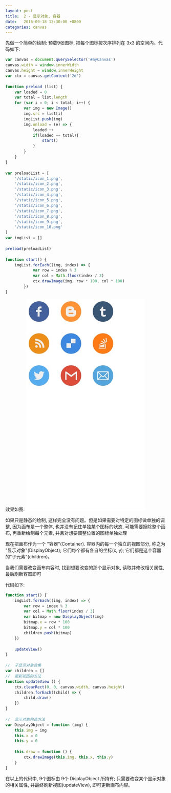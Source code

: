 ```yaml
---
layout: post
title:  2 - 显示对象, 容器
date:   2016-09-18 12:30:00 +0800
categories: canvas
---
```


先做一个简单的绘制: 预载9张图标, 把每个图标按次序排列在 3x3 的空间内。代码如下:

```javascript
var canvas = document.querySelector('#myCanvas')
canvas.width = window.innerWidth
canvas.height = window.innerHeight
var ctx = canvas.getContext('2d')

function preload (list) {
    var loaded = 0
    var total = list.length
    for (var i = 0; i < total; i++) {
        var img = new Image()
        img.src = list[i]
        imgList.push(img)
        img.onload = (e) => {
            loaded ++
            if(loaded == total){
                start()
            }
        }
    }
}

var preloadList = [
    '/static/icon_1.png',
    '/static/icon_2.png',
    '/static/icon_3.png',
    '/static/icon_4.png',
    '/static/icon_5.png',
    '/static/icon_6.png',
    '/static/icon_7.png',
    '/static/icon_8.png',
    '/static/icon_9.png',
    '/static/icon_10.png'
]
var imgList = []

preload(preloadList)

function start() {
    imgList.forEach((img, index) => {
            var row = index % 3
            var col = Math.floor(index / 3)
            ctx.drawImage(img, row * 100, col * 100)
        })
}

```

效果如图: 
![](../img/01-lined-icons.png)

如果只是静态的绘制, 这样完全没有问题。但是如果需要对特定的图标做单独的调整, 因为画布是一个整体, 也并没有记住单独某个图标的状态, 可能需要擦除整个画布, 再重新绘制每个元素, 并且对想要调整位置的图标单独处理

现在把画布作为一个 "容器"(Container). 容器内的每一个独立的视图部分, 称之为 "显示对象"(DisplayObject); 它们每个都有各自的坐标(x, y); 它们都是这个容器的"子元素"(children)。

当我们需要改变画布内容时, 找到想要改变的那个显示对象, 读取并修改相关属性, 最后刷新容器即可

代码如下:

```javascript
function start() {
    imgList.forEach((img, index) => {
        var row = index % 3
        var col = Math.floor(index / 3)
        var bitmap = new DisplayObject(img)
        bitmap.x = row * 100
        bitmap.y = col * 100
        children.push(bitmap)
    })

    updateView()
}

//  子显示对象合集
var children = []
//  更新视图的方法
function updateView () {
    ctx.clearRect(0, 0, canvas.width, canvas.height)
    children.forEach((child) => {
        child.draw()
    })
}

//  显示对象构造方法
var DisplayObject = function (img) {
    this.img = img
    this.x = 0
    this.y = 0

    this.draw = function () {
        ctx.drawImage(this.img, this.x, this.y)
    }
}
```

在以上的代码中, 9个图标由 9个 DisplayObject 所持有; 只需要改变某个显示对象的相关属性, 并最终刷新视图(updateView), 即可更新画布内容。